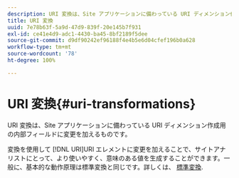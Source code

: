 ```yaml
---
description: URI 変換は、Site アプリケーションに備わっている URI ディメンション作成用の内部フィールドに変更を加えるものです。
title: URI 変換
uuid: 7e78b63f-5a9d-47d9-839f-20e145b7f931
exl-id: ce41e4d9-adc1-4430-ba45-8bf2189f5dee
source-git-commit: d9df90242ef96188f4e4b5e6d04cfef196b0a628
workflow-type: tm+mt
source-wordcount: '78'
ht-degree: 100%

---
```


# URI 変換{#uri-transformations}

URI 変換は、Site アプリケーションに備わっている URI ディメンション作成用の内部フィールドに変更を加えるものです。

 変換を使用して [!DNL URI]URI エレメントに変更を加えることで、サイトアナリストにとって、より使いやすく、意味のある値を生成することができます。一般に、基本的な動作原理は標準変換と同じです。詳しくは、 [標準変換](../../../../../home/c-dataset-const-proc/c-data-trans/c-transf-types/c-standard-transf/c-standard-transf.md#concept-25f4bdbf8fe74c4aaeb2fcd226243886).
